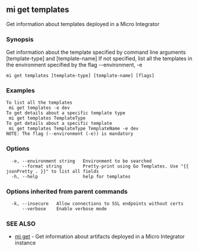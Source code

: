 ## mi get templates

Get information about templates deployed in a Micro Integrator

### Synopsis

Get information about the template specified by command line arguments [template-type] and [template-name]
If not specified, list all the templates in the environment specified by the flag --environment, -e

```
mi get templates [template-type] [template-name] [flags]
```

### Examples

```
To list all the templates
 mi get templates -e dev
To get details about a specific template type
 mi get templates TemplateType
To get details about a specific template
 mi get templates TemplateType TemplateName -e dev
NOTE: The flag (--environment (-e)) is mandatory
```

### Options

```
  -e, --environment string   Environment to be searched
      --format string        Pretty-print using Go Templates. Use "{{ jsonPretty . }}" to list all fields
  -h, --help                 help for templates
```

### Options inherited from parent commands

```
  -k, --insecure   Allow connections to SSL endpoints without certs
      --verbose    Enable verbose mode
```

### SEE ALSO

* [mi get](mi_get.md)	 - Get information about artifacts deployed in a Micro Integrator instance

